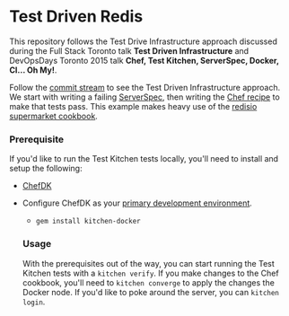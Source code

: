 # Test Driven Redis

This repository follows the Test Drive Infrastructure approach discussed during
the Full Stack Toronto talk **Test Driven Infrastructure** and DevOpsDays
Toronto 2015 talk **Chef, Test Kitchen, ServerSpec, Docker, CI... Oh My!**.

Follow the [commit
stream](/amaltson/test-driven-redis/commits/master) to see the
Test Driven Infrastructure approach. We start with writing a failing
[ServerSpec](http://serverspec.org/), then writing the [Chef
recipe](http://learn.chef.io/) to make that tests pass. This example makes heavy
use of the [redisio supermarket
cookbook](https://supermarket.chef.io/cookbooks/redisio).

### Prerequisite

If you'd like to run the Test Kitchen tests locally, you'll need to install and
setup the following:

- [ChefDK](https://downloads.chef.io/chef-dk/)
- Configure ChefDK as your [primary development
  environment](https://github.com/chef/chef-dk#using-chefdk-as-your-primary-development-environment).
  - `gem install kitchen-docker`

  ### Usage

  With the prerequisites out of the way, you can start running the Test Kitchen
  tests with a `kitchen verify`. If you make changes to the Chef cookbook,
  you'll
  need to `kitchen converge` to apply the changes the Docker node. If you'd like
  to poke around the server, you can `kitchen login`.
